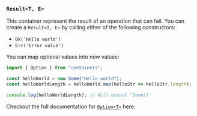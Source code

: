 ### `Result<T, E>`

This container represent the result of an operation that can fail. You can create a `Result<T, E>` by calling either of the following constructors:

- `Ok('Hello world')`
- `Err('Error value')`

You can map optional values into new values:

```typescript
import { Option } from "containers";

const helloWorld = new Some("Hello world");
const helloWorldLength = helloWorld.map(helloStr => helloStr.length);

console.log(helloWorldLength); // Will output 'Some()'
```

Checkout the full documentation for [`Option<T>`](docs/option.md) here:

